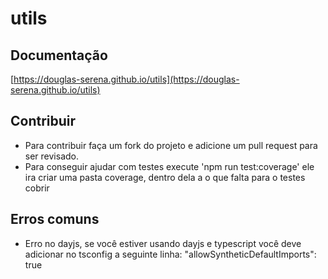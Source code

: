 # utils

## Documentação
[https://douglas-serena.github.io/utils](https://douglas-serena.github.io/utils)

## Contribuir
- Para contribuir faça um fork do projeto e adicione um pull request para ser revisado.
- Para conseguir ajudar com testes execute 'npm run test:coverage' ele ira criar uma pasta coverage, dentro dela a o que falta para o testes cobrir

## Erros comuns
- Erro no dayjs, se você estiver usando dayjs e typescript você deve adicionar no tsconfig a seguinte linha: "allowSyntheticDefaultImports": true
